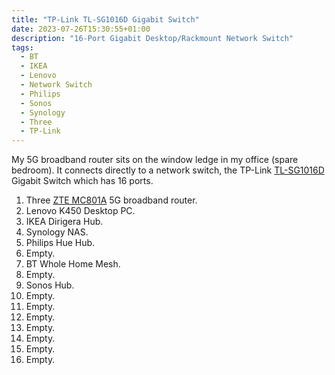 ```yaml
---
title: "TP-Link TL-SG1016D Gigabit Switch"
date: 2023-07-26T15:30:55+01:00
description: "16-Port Gigabit Desktop/Rackmount Network Switch"
tags:
  - BT
  - IKEA
  - Lenovo
  - Network Switch
  - Philips
  - Sonos
  - Synology
  - Three
  - TP-Link
---
```

My 5G broadband router sits on the window ledge in my office (spare bedroom). It connects directly to a network switch, the TP-Link [TL-SG1016D](https://www.tp-link.com/uk/business-networking/unmanaged-switch/tl-sg1016d/) Gigabit Switch which has 16 ports.

1. Three [ZTE MC801A](https://ztedevices.com/en-gl/mc801a/) 5G broadband router.
2. Lenovo K450 Desktop PC.
3. IKEA Dirigera Hub.
4. Synology NAS.
5. Philips Hue Hub.
6. Empty.
7. BT Whole Home Mesh.
8. Empty.
9. Sonos Hub.
10. Empty.
11. Empty.
12. Empty.
13. Empty.
14. Empty.
15. Empty.
16. Empty.



